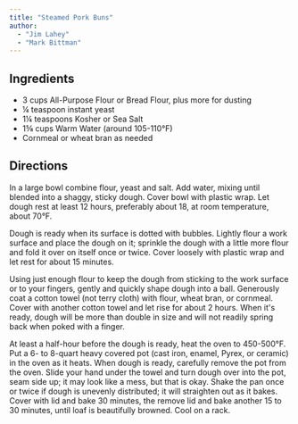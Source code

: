 ```yaml
---
title: "Steamed Pork Buns"
author:
  - "Jim Lahey"
  - "Mark Bittman"
---
```


## Ingredients

- 3 cups All-Purpose Flour or Bread Flour, plus more for dusting
- ¼ teaspoon instant yeast
- 1¼ teaspoons Kosher or Sea Salt
- 1⅝ cups Warm Water (around 105-110°F)
- Cornmeal or wheat bran as needed

## Directions

In a large bowl combine flour, yeast and salt. Add water, mixing until blended into a shaggy, sticky dough. Cover bowl with plastic wrap. Let dough rest at least 12 hours, preferably about 18, at room temperature, about 70°F.

Dough is ready when its surface is dotted with bubbles. Lightly flour a work surface and place the dough on it; sprinkle the dough with a little more flour and fold it over on itself once or twice. Cover loosely with plastic wrap and let rest for about 15 minutes.

Using just enough flour to keep the dough from sticking to the work surface or to your fingers, gently and quickly shape dough into a ball. Generously coat a cotton towel (not terry cloth) with flour, wheat bran, or cornmeal. Cover with another cotton towel and let rise for about 2 hours. When it's ready, dough will be more than double in size and will not readily spring back when poked with a finger.

At least a half-hour before the dough is ready, heat the oven to 450-500°F. Put a 6- to 8-quart heavy covered pot (cast iron, enamel, Pyrex, or ceramic) in the oven as it heats. When dough is ready, carefully remove the pot from the oven. Slide your hand under the towel and turn dough over into the pot, seam side up; it may look like a mess, but that is okay. Shake the pan once or twice if dough is unevenly distributed; it will straighten out as it bakes. Cover with lid and bake 30 minutes, the remove lid and bake another 15 to 30 minutes, until loaf is beautifully browned. Cool on a rack.

